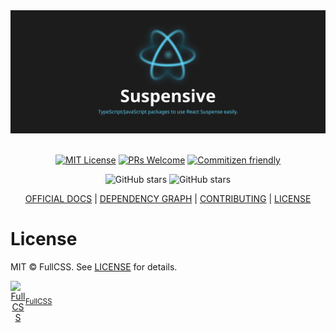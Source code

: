<div align="center">
  <a href="https://docs.fullcss.org" title="">
    <img src="https://raw.githubusercontent.com/fullcss/react/main/websites/docs/static/banner.png" alt="" />
  </a>
</div>

<br/>

<div align="center">

[![MIT License](https://img.shields.io/badge/license-MIT-blue.svg?style=for-the-badge&color=61DAFB)](https://github.com/fullcss/react/blob/main/LICENSE) [![PRs Welcome](https://img.shields.io/badge/PRs-welcome-deepgreen.svg?style=for-the-badge&color=blue)](https://github.com/fullcss/react/pulls) [![Commitizen friendly](https://img.shields.io/badge/commitizen-friendly-deepgreen.svg?style=for-the-badge&color=blue)](http://commitizen.github.io/cz-cli/)

![GitHub stars](https://img.shields.io/github/stars/fullcss/react?style=social) ![GitHub stars](https://img.shields.io/github/forks/fullcss/react?style=social)

</div>

<div align="center">

[OFFICIAL DOCS](https://docs.fullcss.org) | [DEPENDENCY GRAPH](https://fullcss.github.io/react/graph) | [CONTRIBUTING](https://github.com/fullcss/react/pulls) | [LICENSE](./LICENSE)

</div>

# License

MIT © FullCSS. See [LICENSE](./LICENSE) for details.

<div align="center">
  <a title="FullCSS" href="https://github.com/fullcss">
    <div style='display:flex; align-items:center;'>
      <img alt="FullCSS" src="https://github.com/fullcss.png" width="24">
      <sup>FullCSS</sup>
    </div>
  </a>
</div>
